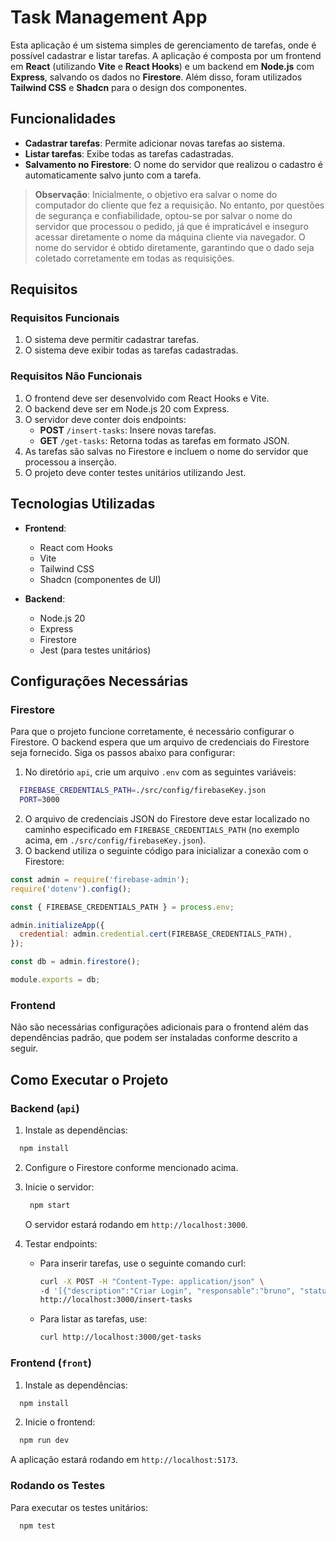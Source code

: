 # Task Management App

Esta aplicação é um sistema simples de gerenciamento de tarefas, onde é possível cadastrar e listar tarefas. A aplicação é composta por um frontend em **React** (utilizando **Vite** e **React Hooks**) e um backend em **Node.js** com **Express**, salvando os dados no **Firestore**. Além disso, foram utilizados **Tailwind CSS** e **Shadcn** para o design dos componentes.

## Funcionalidades

- **Cadastrar tarefas**: Permite adicionar novas tarefas ao sistema.
- **Listar tarefas**: Exibe todas as tarefas cadastradas.
- **Salvamento no Firestore**: O nome do servidor que realizou o cadastro é automaticamente salvo junto com a tarefa.

> **Observação**: Inicialmente, o objetivo era salvar o nome do computador do cliente que fez a requisição. No entanto, por questões de segurança e confiabilidade, optou-se por salvar o nome do servidor que processou o pedido, já que é impraticável e inseguro acessar diretamente o nome da máquina cliente via navegador. O nome do servidor é obtido diretamente, garantindo que o dado seja coletado corretamente em todas as requisições.

## Requisitos

### Requisitos Funcionais

1. O sistema deve permitir cadastrar tarefas.
2. O sistema deve exibir todas as tarefas cadastradas.

### Requisitos Não Funcionais

1. O frontend deve ser desenvolvido com React Hooks e Vite.
2. O backend deve ser em Node.js 20 com Express.
3. O servidor deve conter dois endpoints:
   - **POST** `/insert-tasks`: Insere novas tarefas.
   - **GET** `/get-tasks`: Retorna todas as tarefas em formato JSON.
4. As tarefas são salvas no Firestore e incluem o nome do servidor que processou a inserção.
5. O projeto deve conter testes unitários utilizando Jest.

## Tecnologias Utilizadas

- **Frontend**:
  - React com Hooks
  - Vite
  - Tailwind CSS
  - Shadcn (componentes de UI)

- **Backend**:
  - Node.js 20
  - Express
  - Firestore
  - Jest (para testes unitários)

## Configurações Necessárias

### Firestore

Para que o projeto funcione corretamente, é necessário configurar o Firestore. O backend espera que um arquivo de credenciais do Firestore seja fornecido. Siga os passos abaixo para configurar:

1. No diretório `api`, crie um arquivo `.env` com as seguintes variáveis:
```bash
  FIREBASE_CREDENTIALS_PATH=./src/config/firebaseKey.json
  PORT=3000
```
2. O arquivo de credenciais JSON do Firestore deve estar localizado no caminho especificado em `FIREBASE_CREDENTIALS_PATH` (no exemplo acima, em `./src/config/firebaseKey.json`).
3. O backend utiliza o seguinte código para inicializar a conexão com o Firestore:

```javascript
const admin = require('firebase-admin');
require('dotenv').config();

const { FIREBASE_CREDENTIALS_PATH } = process.env;

admin.initializeApp({
  credential: admin.credential.cert(FIREBASE_CREDENTIALS_PATH),
});

const db = admin.firestore();

module.exports = db;
```

### Frontend

Não são necessárias configurações adicionais para o frontend além das dependências padrão, que podem ser instaladas conforme descrito a seguir.

## Como Executar o Projeto

### Backend (`api`)

1. Instale as dependências:
  ```bash
    npm install
  ```

2. Configure o Firestore conforme mencionado acima.

3. Inicie o servidor:

   ```bash
    npm start
   ```

   O servidor estará rodando em `http://localhost:3000`.

4. Testar endpoints:

   - Para inserir tarefas, use o seguinte comando curl:

     ```bash
     curl -X POST -H "Content-Type: application/json" \
     -d '[{"description":"Criar Login", "responsable":"bruno", "status":"done"}]' \
     http://localhost:3000/insert-tasks
     ```

   - Para listar as tarefas, use:

     ```bash
     curl http://localhost:3000/get-tasks
     ```

### Frontend (`front`)

1. Instale as dependências:

  ```bash
    npm install
  ```

2. Inicie o frontend:

  ```bash
    npm run dev
  ```

   A aplicação estará rodando em `http://localhost:5173`.

### Rodando os Testes

Para executar os testes unitários:
  ```bash
    npm test
  ```
